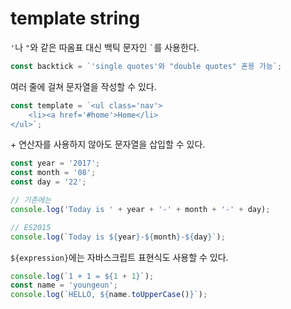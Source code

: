 # template string
`'`나 `"`와 같은 따옴표 대신 백틱 문자인 `` ` ``를 사용한다.
```javascript
const backtick = `'single quotes'와 "double quotes" 혼용 가능`;
```
여러 줄에 걸쳐 문자열을 작성할 수 있다.
```javascript
const template = `<ul class='nav'>
    <li><a href='#home'>Home</li>
</ul>`;
```
\+ 연산자를 사용하지 않아도 문자열을 삽입할 수 있다.
```javascript
const year = '2017';
const month = '08';
const day = '22';

// 기존에는
console.log('Today is ' + year + '-' + month + '-' + day);

// ES2015
console.log(`Today is ${year}-${month}-${day}`);
```
`${expression}`에는 자바스크립트 표현식도 사용할 수 있다.
```javascript
console.log(`1 + 1 = ${1 + 1}`);
const name = 'youngeun';
console.log(`HELLO, ${name.toUpperCase()}`);
```
